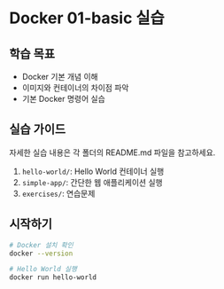 # Docker 01-basic 실습

## 학습 목표
- Docker 기본 개념 이해
- 이미지와 컨테이너의 차이점 파악
- 기본 Docker 명령어 실습

## 실습 가이드
자세한 실습 내용은 각 폴더의 README.md 파일을 참고하세요.

1. `hello-world/`: Hello World 컨테이너 실행
2. `simple-app/`: 간단한 웹 애플리케이션 실행
3. `exercises/`: 연습문제

## 시작하기
```bash
# Docker 설치 확인
docker --version

# Hello World 실행
docker run hello-world
```
